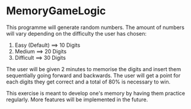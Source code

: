 # MemoryGameLogic

This programme will generate random numbers. The amount of numbers will vary depending on the difficulty the user has chosen:
1. Easy (Default) ==> 10 Digits
2. Medium ==> 20 Digits
3. Difficult ==> 30 Digits

The user will be given 2 minutes to memorise the digits and insert them sequentially going forward and backwards.
The user will get a point for each digits they get correct and a total of 80% is necessary to win.

This exercise is meant to develop one's memory by having them practice regularly.
More features will be implemented in the future.

